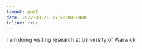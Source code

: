 ```yaml
---
layout: post
date: 2022-10-21 15:59:00-0400
inline: true
---
```


I am doing visiting research at University of Warwick
